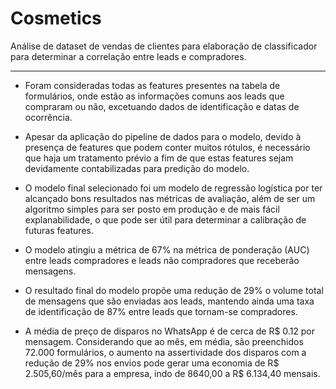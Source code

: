 # Cosmetics

Análise de dataset de vendas de clientes para elaboração de classificador para determinar a correlação entre leads e compradores.
___

* Foram consideradas todas as features presentes na tabela de formulários, onde estão as informações comuns aos leads que compraram ou não, excetuando dados de identificação e datas de ocorrência. 

* Apesar da aplicação do pipeline de dados para o modelo, devido à presença de features que podem conter muitos rótulos, é necessário que haja um tratamento prévio a fim de que estas features sejam devidamente contabilizadas para predição do modelo.

* O modelo final selecionado foi um modelo de regressão logística por ter alcançado bons resultados nas métricas de avaliação, além de ser um algoritmo simples para ser posto em produção e de mais fácil explanabilidade, o que pode ser útil para determinar a calibração de futuras features.

* O modelo atingiu a métrica de 67% na métrica de ponderação (AUC) entre leads compradores e leads não compradores que receberão mensagens.

* O resultado final do modelo propõe uma redução de 29% o volume total de mensagens que são enviadas aos leads, mantendo ainda uma taxa de identificação de 87% entre leads que tornam-se compradores.

* A média de preço de disparos no WhatsApp é de cerca de R\$ 0.12 por mensagem. Considerando que ao mês, em média, são preenchidos 72.000 formulários, o aumento na assertividade dos disparos com a redução de 29% nos envios pode gerar uma economia de R\$ 2.505,60/mês para a empresa, indo de 8640,00 a R$ 6.134,40 mensais.
